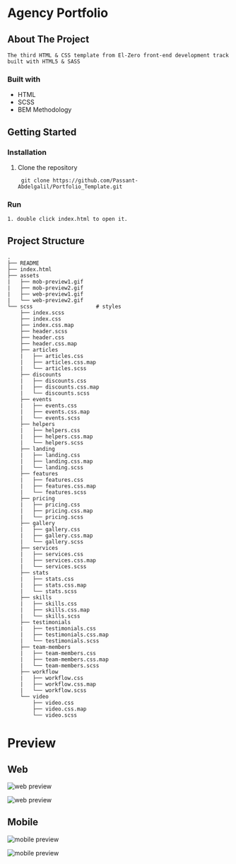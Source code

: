 # Agency Portfolio

## About The Project

`The third HTML & CSS template from El-Zero front-end development track built with HTML5 & SASS `

### Built with

- HTML
- SCSS
- BEM Methodology

## Getting Started

### Installation

1. Clone the repository

   ```
    git clone https://github.com/Passant-Abdelgalil/Portfolio_Template.git
   ```

### Run

```
1. double click index.html to open it.
```

## Project Structure

```
.
├── README
├── index.html
├── assets
|   ├── mob-preview1.gif
|   ├── mob-preview2.gif
|   ├── web-preview1.gif
|   └── web-preview2.gif
└── scss                    # styles
    ├── index.scss
    ├── index.css
    ├── index.css.map
    ├── header.scss
    ├── header.css
    ├── header.css.map
    ├── articles
    |   ├── articles.css
    |   ├── articles.css.map
    |   └── articles.scss
    ├── discounts
    |   ├── discounts.css
    |   ├── discounts.css.map
    |   └── discounts.scss
    ├── events
    |   ├── events.css
    |   ├── events.css.map
    |   └── events.scss
    ├── helpers
    |   ├── helpers.css
    |   ├── helpers.css.map
    |   └── helpers.scss
    ├── landing
    |   ├── landing.css
    |   ├── landing.css.map
    |   └── landing.scss
    ├── features
    |   ├── features.css
    |   ├── features.css.map
    |   └── features.scss
    ├── pricing
    |   ├── pricing.css
    |   ├── pricing.css.map
    |   └── pricing.scss
    ├── gallery
    |   ├── gallery.css
    |   ├── gallery.css.map
    |   └── gallery.scss
    ├── services
    |   ├── services.css
    |   ├── services.css.map
    |   └── services.scss
    ├── stats
    |   ├── stats.css
    |   ├── stats.css.map
    |   └── stats.scss
    ├── skills
    |   ├── skills.css
    |   ├── skills.css.map
    |   └── skills.scss
    ├── testimonials
    |   ├── testimonials.css
    |   ├── testimonials.css.map
    |   └── testimonials.scss
    ├── team-members
    |   ├── team-members.css
    |   ├── team-members.css.map
    |   └── team-members.scss
    ├── workflow
    |   ├── workflow.css
    |   ├── workflow.css.map
    |   └── workflow.scss
    └── video
        ├── video.css
        ├── video.css.map
        └── video.scss

```

# Preview

## Web

![web preview](assets/web-preview1.gif)

![web preview](assets/web-preview2.gif)
<br>

## Mobile

![mobile preview](assets/mob-preview1.gif)

![mobile preview](assets/mob-preview2.gif)
